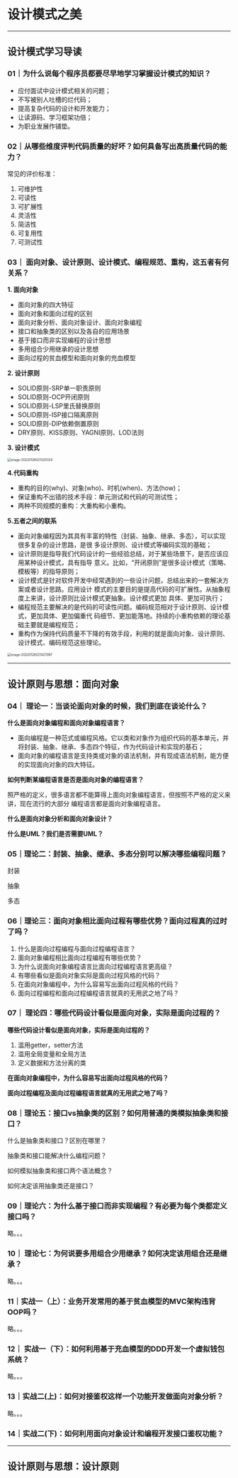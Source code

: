 # 设计模式之美

***

## 设计模式学习导读

### 01｜为什么说每个程序员都要尽早地学习掌握设计模式的知识？

- 应付面试中设计模式相关的问题；
- 不写被别人吐槽的烂代码；
- 提高复杂代码的设计和开发能力；
- 让读源码、学习框架功倍；
- 为职业发展作铺垫。



### 02｜从哪些维度评判代码质量的好坏？如何具备写出⾼质量代码的能⼒？

常见的评价标准：

1. 可维护性
2. 可读性
3. 可扩展性
4. 灵活性
5. 简洁性
6. 可复用性
7. 可测试性



### 03｜ ⾯向对象、设计原则、设计模式、编程规范、重构，这五者有何关系？

**1. 面向对象**

- 面向对象的四大特征
- 面向对象和面向过程的区别
- 面向对象分析、面向对象设计、面向对象编程
- 接口和抽象类的区别以及各自的应用场景
- 基于接口而非实现编程的设计思想
- 多用组合少用继承的设计思想
- 面向过程的贫血模型和面向对象的充血模型

**2. 设计原则**

- SOLID原则-SRP单一职责原则
- SOLID原则-OCP开闭原则
- SOLID原则-LSP里氏替换原则
- SOLID原则-ISP接口隔离原则
- SOLID原则-DIP依赖倒置原则
- DRY原则、KISS原则、YAGNI原则、LOD法则

**3. 设计模式**

<img src="https://tva1.sinaimg.cn/large/008i3skNly1gyqitmz39aj30wc0hitai.jpg" alt="image-20220126021320324" style="zoom:50%;" />

**4.代码重构**

- 重构的目的(why)、对象(who)、时机(when)、方法(how)；
- 保证重构不出错的技术手段：单元测试和代码的可测试性；
- 两种不同规模的重构：大重构和小重构。

**5.五者之间的联系**

- ⾯向对象编程因为其具有丰富的特性（封装、抽象、继承、多态），可以实现很多复杂的设计思路，是很 多设计原则、设计模式等编码实现的基础；
- 设计原则是指导我们代码设计的⼀些经验总结，对于某些场景下，是否应该应⽤某种设计模式，具有指导 意义。⽐如，“开闭原则”是很多设计模式（策略、模板等）的指导原则；
- 设计模式是针对软件开发中经常遇到的⼀些设计问题，总结出来的⼀套解决⽅案或者设计思路。应⽤设计 模式的主要⽬的是提⾼代码的可扩展性。从抽象程度上来讲，设计原则⽐设计模式更抽象。设计模式更加 具体、更加可执⾏；
- 编程规范主要解决的是代码的可读性问题。编码规范相对于设计原则、设计模式，更加具体、更加偏重代 码细节、更加能落地。持续的⼩重构依赖的理论基础主要就是编程规范；
- 重构作为保持代码质量不下降的有效⼿段，利⽤的就是⾯向对象、设计原则、设计模式、编码规范这些理论。

<img src="https://tva1.sinaimg.cn/large/008i3skNly1gyqitusidjj30ty0mstaw.jpg" alt="image-20220126021427097" style="zoom:50%;" />

***

## 设计原则与思想：面向对象

### 04｜ 理论⼀：当谈论⾯向对象的时候，我们到底在谈论什么？

**什么是面向对象编程和面向对象编程语言？**

- 面向编程是一种范式或编程风格。它以类和对象作为组织代码的基本单元，并将封装、抽象、继承、多态四个特征，作为代码设计和实现的基石；
- 面向对象的编程语言是支持类或对象的语法机制，并有现成语法机制，能方便的实现面向对象的四大特征。

**如何判断某编程语言是否是面向对象的编程语言？**

照严格的定义，很多语⾔都不能算得上⾯向对象编程语⾔，但按照不严格的定义来讲，现在流⾏的⼤部分 编程语⾔都是⾯向对象编程语⾔。

**什么是面向对象分析和面向对象设计？**

**什么是UML？我们是否需要UML？**



### 05｜理论⼆：封装、抽象、继承、多态分别可以解决哪些编程问题？

封装

抽象

多态



### 06｜理论三：⾯向对象相⽐⾯向过程有哪些优势？⾯向过程真的过时了吗？

1. 什么是⾯向过程编程与⾯向过程编程语⾔？
2. ⾯向对象编程相⽐⾯向过程编程有哪些优势？
3. 为什么说⾯向对象编程语⾔⽐⾯向过程编程语⾔更⾼级？
4. 有哪些看似是⾯向对象实际是⾯向过程⻛格的代码？
5. 在⾯向对象编程中，为什么容易写出⾯向过程⻛格的代码？
6. ⾯向过程编程和⾯向过程编程语⾔就真的⽆⽤武之地了吗？



### 07｜ 理论四：哪些代码设计看似是⾯向对象，实际是⾯向过程的？

**哪些代码设计看似是⾯向对象，实际是⾯向过程的？**

1. 滥用getter，setter方法
2. 滥用全局变量和全局方法
3. 定义数据和方法分离的类

**在⾯向对象编程中，为什么容易写出⾯向过程⻛格的代码？**

**⾯向过程编程及⾯向过程编程语⾔就真的⽆⽤武之地了吗？**

### 08｜理论五：接⼝vs抽象类的区别？如何⽤普通的类模拟抽象类和接⼝？

什么是抽象类和接口？区别在哪里？

抽象类和接口能解决什么编程问题？

如何模拟抽象类和接口两个语法概念？

如何决定该用抽象类还是接口？



### 09｜理论六：为什么基于接⼝⽽⾮实现编程？有必要为每个类都定义接⼝吗？

略。。。

### 10｜ 理论七：为何说要多⽤组合少⽤继承？如何决定该⽤组合还是继承？

略。。。

### 11｜实战⼀（上）：业务开发常⽤的基于贫⾎模型的MVC架构违背OOP吗？

略。。。

### 12｜ 实战⼀（下）：如何利⽤基于充⾎模型的DDD开发⼀个虚拟钱包系统？

略。。。

### 13｜实战二(上)：如何对接鉴权这样一个功能开发做面向对象分析？

略。。。

### 14｜实战二(下)：如何利用面向对象设计和编程开发接口鉴权功能？





***

## 设计原则与思想：设计原则

